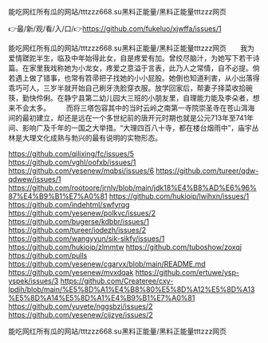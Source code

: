 能吃网红所有瓜的网站/tttzzz668.su黑料正能量/黑料正能量tttzzz网页

👉最/新/观/看/入/口/👉https://github.com/fukeluo/xjwffa/issues/1

能吃网红所有瓜的网站/tttzzz668.su黑料正能量/黑料正能量tttzzz网页　　我为爱情蹉跎半生，临及中年始得此女，自是疼爱有加。曾绞尽脑汁，为她写下若干诗篇。在家里我戏称她为小龙女，疼爱之意溢于言表，此乃人之常情，自不必提。倘若遇上做了错事，也常有笤帚把子找她的小小屁股。她倒也知道利害，从小出落得乖巧可人，三岁半就开始自己刷牙洗脸穿衣服。放学回家后，帮妻子择菜收拾碗筷，勤快伶俐。在静宁县第二幼儿园大三班的小朋友里，自理能力能及李朵者，想来不会太多。
　　而将三塔包容其中的当时云岭之南第一寺院崇圣寺在苍山洱海间的最初建立，却还是远在一个多世纪前的唐开元时期也就是公元713年至741年间、影响广及千年的一国之大举措。“大理四百八十寺，都在楼台烟雨中”，庙宇丛林是大理文化成熟与勃兴的最有说明的实物形态。


https://github.com/qilixing/fc/issues/5
https://github.com/vghl/oofxb/issues/1
https://github.com/yesenew/mqbsi/issues/6
https://github.com/tureer/qdw-qdwew/issues/1
https://github.com/rootoore/jrnly/blob/main/jdk18%E4%B8%AD%E6%96%87%E4%B9%B1%E7%A0%81
https://github.com/hukioip/lwihxn/issues/1
https://github.com/indehtml/swfyrqg
https://github.com/yesenew/polkvc/issues/2
https://github.com/bugerse/kdbbr/issues/1
https://github.com/tureer/iodezh/issues/2
https://github.com/wangyyun/sik-sikfy/issues/1
https://github.com/hukioip/zlmmtw
https://github.com/tuboshow/zoxqj
https://github.com/pulls
https://github.com/yesenew/cgarvx/blob/main/README.md
https://github.com/yesenew/mvxdqak
https://github.com/ertuwe/ysp-yspek/issues/3
https://github.com/Createree/cxy-lpdih/blob/main/%E5%8D%A1%E4%B8%80%E5%8D%A12%E5%8D%A13%E5%8D%A14%E5%8D%A1%E4%B9%B1%E7%A0%81
https://github.com/yuyete/nggsbzj/issues/2
https://github.com/yesenew/cijzye/issues/2

能吃网红所有瓜的网站/tttzzz668.su黑料正能量/黑料正能量tttzzz网页
